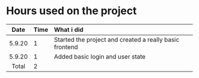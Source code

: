 # Hours used on the project

| Date | Time | What i did  |
| :----:|:-----| :-----|
| 5.9.20| 1 | Started the project and created a really basic frontend|
| 5.9.20| 1 | Added basic login and user state|
| Total   | 2  | | 